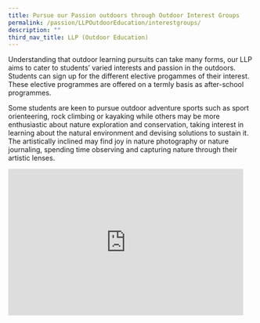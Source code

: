 ```yaml
---
title: Pursue our Passion outdoors through Outdoor Interest Groups
permalink: /passion/LLPOutdoorEducation/interestgroups/
description: ""
third_nav_title: LLP (Outdoor Education)
---
```

Understanding that outdoor learning pursuits can take many forms, our LLP aims to cater to students’ varied interests and passion in the outdoors. Students can sign up for the different elective progammes of their interest. These elective programmes are offered on a termly basis as after-school programmes. 

Some students are keen to pursue outdoor adventure sports such as sport orienteering, rock climbing or kayaking while others may be more enthusiastic about nature exploration and conservation, taking interest in learning about the natural environment and devising solutions to sustain it. The artistically inclined may find joy in nature photography or nature journaling, spending time observing and capturing nature through their artistic lenses.
<iframe allowfullscreen="true" height="299" width="480" frameborder="0" src="https://docs.google.com/presentation/d/e/2PACX-1vTkK_K1IDlB9_Zqz_zfmD8lg2NcnZjkfeffF1Zw-z1qQGG-TUD4Iympm3Q6e9nXOBXx3hxWIDeUXAqo/embed?start=true&amp;loop=true&amp;delayms=3000"></iframe>